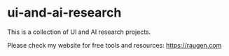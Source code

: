 # ui-and-ai-research

This is a collection of UI and AI research projects.

Please check my website for free tools and resources: https://raugen.com
